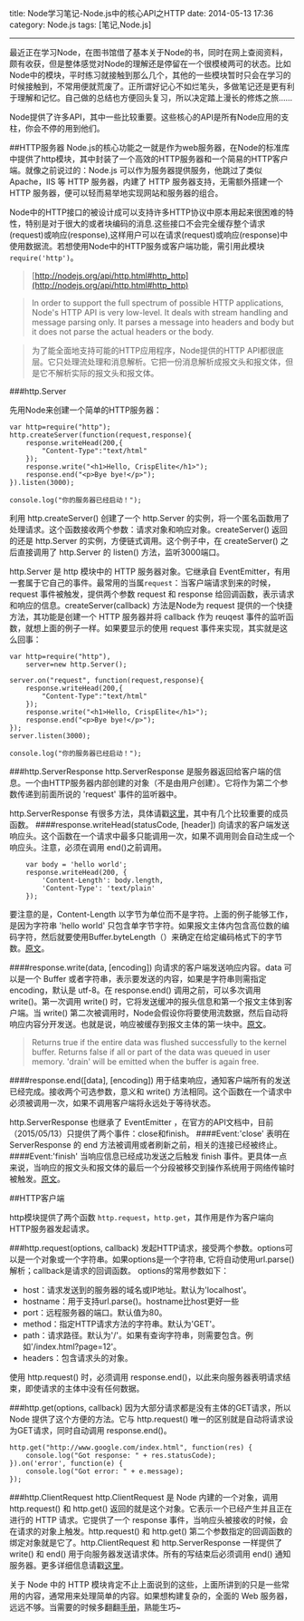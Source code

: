 title: Node学习笔记-Node.js中的核心API之HTTP
date: 2014-05-13 17:36
category: Node.js
tags: [笔记,Node.js]

---

最近正在学习Node，在图书馆借了基本关于Node的书，同时在网上查阅资料，颇有收获，但是整体感觉对Node的理解还是停留在一个很模棱两可的状态。比如Node中的模块，平时练习就接触到那么几个，其他的一些模块暂时只会在学习的时候接触到，不常用便就荒废了。正所谓好记心不如烂笔头，多做笔记还是更有利于理解和记忆。自己做的总结也方便回头复习，所以决定踏上漫长的修炼之旅……

<!--more-->

Node提供了许多API，其中一些比较重要。这些核心的API是所有Node应用的支柱，你会不停的用到他们。

##HTTP服务器
Node.js的核心功能之一就是作为web服务器，在Node的标准库中提供了http模块，其中封装了一个高效的HTTP服务器和一个简易的HTTP客户端。就像之前说过的：Node.js 可以作为服务器提供服务，他跳过了类似 Apache，IIS 等 HTTP 服务器，内建了 HTTP 服务器支持，无需额外搭建一个 HTTP 服务器，便可以轻而易举地实现网站和服务器的组合。

Node中的HTTP接口的被设计成可以支持许多HTTP协议中原本用起来很困难的特性，特别是对于很大的或者块编码的消息.这些接口不会完全缓存整个请求(request)或响应(response),这样用户可以在请求(request)或响应(response)中使用数据流。若想使用Node中的HTTP服务或客户端功能，需引用此模块<code>require('http')</code>。

>[http://nodejs.org/api/http.html#http_http](http://nodejs.org/api/http.html#http_http)  

>In order to support the full spectrum of possible HTTP applications, Node's HTTP API is very low-level. It deals with stream handling and message parsing only. It parses a message into headers and body but it does not parse the actual headers or the body.

>为了能全面地支持可能的HTTP应用程序，Node提供的HTTP API都很底层。它只处理流处理和消息解析。它把一份消息解析成报文头和报文体，但是它不解析实际的报文头和报文体。

###http.Server

先用Node来创建一个简单的HTTP服务器：

    var http=require("http");
    http.createServer(function(request,response){
        response.writeHead(200,{
            "Content-Type":"text/html"
    	});
        response.write("<h1>Hello, CrispElite</h1>");
        response.end("<p>Bye bye!</p>");
    }).listen(3000);
    
    console.log("你的服务器已经启动！");

利用 http.createServer() 创建了一个 http.Server 的实例，将一个匿名函数用了处理请求。这个函数接收两个参数：请求对象和响应对象。createServer() 返回的还是 http.Server 的实例，方便链式调用。这个例子中，在 createServer() 之后直接调用了 http.Server 的 listen() 方法，监听3000端口。

http.Server 是 http 模块中的 HTTP 服务器对象。它继承自 EventEmitter，有用一套属于它自己的事件。最常用的当属<code>request</code>：当客户端请求到来的时候，request 事件被触发，提供两个参数 request 和 response 给回调函数，表示请求和响应的信息。createServer(callback) 方法是Node为 request 提供的一个快捷方法，其功能是创建一个 HTTP 服务器并将 callback 作为 reuqest 事件的监听函数，就想上面的例子一样。如果要显示的使用 request 事件来实现，其实就是这么回事：

    var http=require("http"),
        server=new http.Server();
    
    server.on("request", function(request,response){
        response.writeHead(200,{
            "Content-Type":"text/html"
    	});
        response.write("<h1>Hello, CrispElite</h1>");
        response.end("<p>Bye bye!</p>");
    });
    server.listen(3000);
    
    console.log("你的服务器已经启动！");

###http.ServerResponse
http.ServerResponse 是服务器返回给客户端的信息。一个由HTTP服务器内部创建的对象（不是由用户创建）。它将作为第二个参数传递到前面所说的 'request' 事件的监听器中。

http.ServerResponse 有很多方法，具体请戳[这里](http://nodejs.org/api/http.html#http_response_writecontinue)，其中有几个比较重要的成员函数。
####response.writeHead(statusCode, [header])
向请求的客户端发送响应头。这个函数在一个请求中最多只能调用一次，如果不调用则会自动生成一个响应头。注意，必须在调用 end()之前调用。

        var body = 'hello world';
        response.writeHead(200, {
            'Content-Length': body.length,
            'Content-Type': 'text/plain'
        });

要注意的是，Content-Length 以字节为单位而不是字符。上面的例子能够工作，是因为字符串 'hello world' 只包含单字节字符。如果报文主体内包含高位数的编码字符，然后就要使用Buffer.byteLength（）来确定在给定编码格式下的字节数。[原文](http://nodejs.org/api/http.html#http_response_writecontinue)。
  
####response.write(data, [encoding])
向请求的客户端发送响应内容。data 可以是一个 Buffer 或者字符串，表示要发送的内容，如果是字符串则需指定 encoding，默认是 utf-8。在 response.end() 调用之前，可以多次调用 write()。第一次调用 write() 时，它将发送缓冲的报头信息和第一个报文主体到客户端。当 write() 第二次被调用时，Node会假设你将要使用流数据，然后自动将响应内容分开发送。也就是说，响应被缓存到报文主体的第一块中。[原文](http://nodejs.org/api/http.html#http_response_write_chunk_encoding)。

>Returns true if the entire data was flushed successfully to the kernel buffer. Returns false if all or part of the data was queued in user memory. 'drain' will be emitted when the buffer is again free.

####response.end([data], [encoding])
用于结束响应，通知客户端所有的发送已经完成。接收两个可选参数，意义和 write() 方法相同。这个函数在一个请求中必须被调用一次，如果不调用客户端将永远处于等待状态。

http.ServerResponse 也继承了 EventEmitter ，在官方的API文档中，目前（2015/05/13）只提供了两个事件：close和finish。
####Event:'close'
表明在 ServerResponse 的 end 方法被调用或者刷新之前，相关的连接已经被终止。
####Event:'finish'
当响应信息已经成功发送之后触发 finish 事件。更具体一点来说，当响应的报文头和报文体的最后一个分段被移交到操作系统用于网络传输时被触发。[原文](http://nodejs.org/api/http.html#http_event_close_1)。



##HTTP客户端

http模块提供了两个函数 <code>http.request</code>，<code>http.get</code>，其作用是作为客户端向HTTP服务器发起请求。

###http.request(options, callback)
发起HTTP请求，接受两个参数。options可以是一个对象或一个字符串。如果options是一个字符串, 它将自动使用url.parse()解析；callback是请求的回调函数。
options的常用参数如下：

* host：请求发送到的服务器的域名或IP地址。默认为'localhost'。
* hostname：用于支持url.parse()。hostname比host更好一些
* port：远程服务器的端口。默认值为80。
* method：指定HTTP请求方法的字符串。默认为'GET'。
* path：请求路径。默认为'/'。如果有查询字符串，则需要包含。例如'/index.html?page=12'。
* headers：包含请求头的对象。

<!-- http.request() 返回一个 http.ClientRequest的实例，这个实例是一个可写的流。如果想使用 "POST" 请求上传一个文件 -->
使用 http.request() 时，必须调用 response.end()，以此来向服务器表明请求结束，即使请求的主体中没有任何数据。

###http.get(options, callback)
因为大部分请求都是没有主体的GET请求，所以 Node 提供了这个方便的方法。它与 http.request() 唯一的区别就是自动将请求设为GET请求，同时自动调用 response.end()。

    http.get("http://www.google.com/index.html", function(res) {
        console.log("Got response: " + res.statusCode);
    }).on('error', function(e) {
        console.log("Got error: " + e.message);
    });

###http.ClientRequest
http.ClientRequest 是 Node 内建的一个对象，调用 http.request() 和 http.get() 返回的就是这个对象。它表示一个已经产生并且正在进行的 HTTP 请求。它提供了一个 response 事件，当响应头被接收的时候，会在请求的对象上触发。http.request() 和 http.get() 第二个参数指定的回调函数的绑定对象就是它了。http.ClientRequest 和 http.ServerResponse 一样提供了 write() 和 end() 用于向服务器发送请求体。所有的写结束后必须调用 end() 通知服务器。更多详细信息请戳[这里](http://nodejs.org/api/http.html#http_class_http_clientrequest)。



关于 Node 中的 HTTP 模块肯定不止上面说到的这些，上面所讲到的只是一些常用的内容，通常用来处理简单的内容。如果想构建复杂的，全面的 Web 服务器，远远不够。当需要的时候多翻翻[手册](http://nodejs.org/api/http.html)，熟能生巧~
